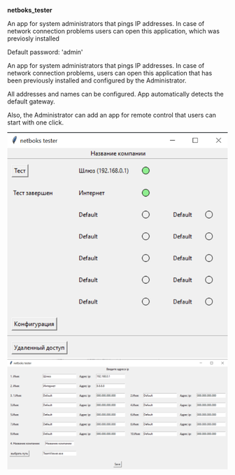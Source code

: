 **netboks_tester**

An app for system administrators that pings IP addresses. In case of network connection problems users can open this application, which was previosly installed   

Default password: 'admin'

An app for system administrators that pings IP addresses. In case of network connection problems, users can open this application that has been previously installed and configured by the Administrator.  

All addresses and names can be configured. App automatically detects the default gateway. 

Also, the Administrator can add an app for remote control that users can start with one click.

![scr_one](/images/main_frame.png)
![scr_two](/images/config.png)


